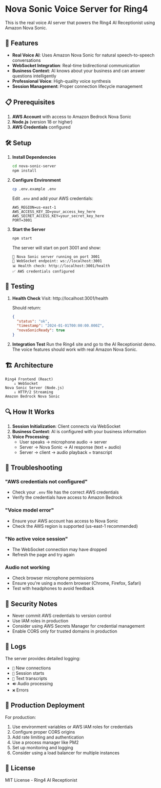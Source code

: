 # Nova Sonic Voice Server for Ring4

This is the real voice AI server that powers the Ring4 AI Receptionist using Amazon Nova Sonic.

## 🚀 Features

- **Real Voice AI**: Uses Amazon Nova Sonic for natural speech-to-speech conversations
- **WebSocket Integration**: Real-time bidirectional communication
- **Business Context**: AI knows about your business and can answer questions intelligently
- **Professional Voice**: High-quality voice synthesis
- **Session Management**: Proper connection lifecycle management

## 📋 Prerequisites

1. **AWS Account** with access to Amazon Bedrock Nova Sonic
2. **Node.js** (version 18 or higher)
3. **AWS Credentials** configured

## 🛠️ Setup

1. **Install Dependencies**
   ```bash
   cd nova-sonic-server
   npm install
   ```

2. **Configure Environment**
   ```bash
   cp .env.example .env
   ```
   
   Edit `.env` and add your AWS credentials:
   ```
   AWS_REGION=us-east-1
   AWS_ACCESS_KEY_ID=your_access_key_here
   AWS_SECRET_ACCESS_KEY=your_secret_key_here
   PORT=3001
   ```

3. **Start the Server**
   ```bash
   npm start
   ```

   The server will start on port 3001 and show:
   ```
   🚀 Nova Sonic server running on port 3001
   🎯 WebSocket endpoint: ws://localhost:3001
   📊 Health check: http://localhost:3001/health
   ✅ AWS credentials configured
   ```

## 🧪 Testing

1. **Health Check**
   Visit: http://localhost:3001/health
   
   Should return:
   ```json
   {
     "status": "ok",
     "timestamp": "2024-01-01T00:00:00.000Z",
     "novaSonicReady": true
   }
   ```

2. **Integration Test**
   Run the Ring4 site and go to the AI Receptionist demo. The voice features should work with real Amazon Nova Sonic.

## 🏗️ Architecture

```
Ring4 Frontend (React)
    ↓ WebSocket
Nova Sonic Server (Node.js)
    ↓ HTTP/2 Streaming
Amazon Bedrock Nova Sonic
```

## 🔍 How It Works

1. **Session Initialization**: Client connects via WebSocket
2. **Business Context**: AI is configured with your business information
3. **Voice Processing**: 
   - User speaks → microphone audio → server
   - Server → Nova Sonic → AI response (text + audio)
   - Server → client → audio playback + transcript

## 🐛 Troubleshooting

### "AWS credentials not configured"
- Check your `.env` file has the correct AWS credentials
- Verify the credentials have access to Amazon Bedrock

### "Voice model error"
- Ensure your AWS account has access to Nova Sonic
- Check the AWS region is supported (us-east-1 recommended)

### "No active voice session"
- The WebSocket connection may have dropped
- Refresh the page and try again

### Audio not working
- Check browser microphone permissions
- Ensure you're using a modern browser (Chrome, Firefox, Safari)
- Test with headphones to avoid feedback

## 🔐 Security Notes

- Never commit AWS credentials to version control
- Use IAM roles in production
- Consider using AWS Secrets Manager for credential management
- Enable CORS only for trusted domains in production

## 📝 Logs

The server provides detailed logging:
- `🎯` New connections
- `🚀` Session starts
- `💬` Text transcripts
- `🔊` Audio processing
- `❌` Errors

## 🚀 Production Deployment

For production:

1. Use environment variables or AWS IAM roles for credentials
2. Configure proper CORS origins
3. Add rate limiting and authentication
4. Use a process manager like PM2
5. Set up monitoring and logging
6. Consider using a load balancer for multiple instances

## 📄 License

MIT License - Ring4 AI Receptionist
